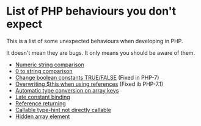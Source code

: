List of PHP behaviours you don't expect
=======================================

This is a list of some unexpected behaviours when developing in PHP.

It doesn't mean they are bugs. It only means you should be aware of them.

* [Numeric string comparison](numeric_string_comparison.md)
* [0 to string comparison](0_to_string_comparison.md)
* [Change boolean constants TRUE/FALSE](change_boolean_constants.md) (Fixed in PHP-7)
* [Overwriting $this when using references](overwriting_this.md) (Fixed ib PHP-7.1)
* [Automatic type conversion on array keys](automatic_type_conversion_on_array_keys.md)
* [Late constant binding](late_constant_binding.md)
* [Reference returning](reference_returning.md)
* [Callable type-hint not directly callable](callable_typehint_not_directly_callable.md)
* [Hidden array element](hidden_array_element.md)
